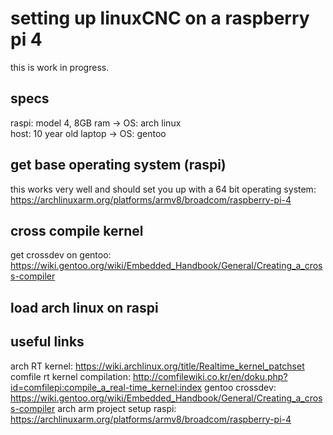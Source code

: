 # setting up linuxCNC on a raspberry pi 4
this is work in progress. 

## specs
raspi: model 4, 8GB ram -> OS: arch linux  
host: 10 year old laptop -> OS: gentoo

## get base operating system (raspi)
this works very well and should set you up with a 64 bit operating system:  
https://archlinuxarm.org/platforms/armv8/broadcom/raspberry-pi-4 

## cross compile kernel
get crossdev on gentoo:  
https://wiki.gentoo.org/wiki/Embedded_Handbook/General/Creating_a_cross-compiler 



## load arch linux on raspi

## useful links
arch RT kernel: https://wiki.archlinux.org/title/Realtime_kernel_patchset 
comfile rt kernel compilation: http://comfilewiki.co.kr/en/doku.php?id=comfilepi:compile_a_real-time_kernel:index 
gentoo crossdev: https://wiki.gentoo.org/wiki/Embedded_Handbook/General/Creating_a_cross-compiler 
arch arm project setup raspi: https://archlinuxarm.org/platforms/armv8/broadcom/raspberry-pi-4 

